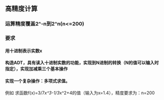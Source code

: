 ## 高精度计算
### 运算精度覆盖2^-n到2^n(n<=200)
### 要求
#### 用十进制表示实数x<br>
#### 构造ADT，具有读入十进制实数的功能，实现到N进制的转换（N的值可以输入时指定），实现加减乘三个基本操作
#### 实现一个复杂操作：多项式求值。<br>
例如 求函数f(x)=3/7*x^3-1/3*x^2+4的值（输入为x=1.4），精度要求为：n=200
